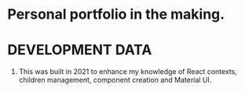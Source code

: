 # Personal portfolio in the making.

# DEVELOPMENT DATA
1. This was built in 2021 to enhance my knowledge of React contexts, children management, component creation and Material UI.
